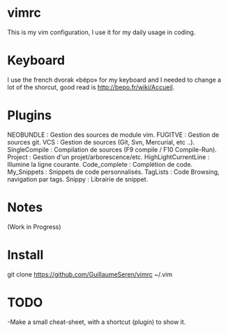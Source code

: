 vimrc
=====
This is my vim configuration, I use it for my daily usage in coding.

Keyboard
========
I use the french dvorak «bépo» for my keyboard and I needed to change a lot of
the shorcut, good read is http://bepo.fr/wiki/Accueil.

Plugins
=======
NEOBUNDLE            : Gestion des sources de module vim.
FUGITVE              : Gestion de sources git.
VCS                  : Gestion de sources (Git, Svn, Mercurial, etc ..).
SingleCompile        : Compilation de sources (F9 compile / F10 Compile-Run).
Project              : Gestion d'un projet/arborescence/etc.
HighLightCurrentLine : Illumine la ligne courante.
Code_complete        : Complétion de code.
My_Snippets          : Snippets de code personnalisés.
TagLists             : Code Browsing, navigation par tags.
Snippy               : Librairie de snippet.

Notes
=====
(Work in Progress)

Install
=======
git clone https://github.com/GuillaumeSeren/vimrc ~/.vim

TODO
====
-Make a small cheat-sheet, with a shortcut (plugin) to show it.
